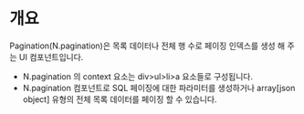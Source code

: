 개요
===

Pagination(N.pagination)은 목록 데이터나 전체 행 수로 페이징 인덱스를 생성 해 주는 UI 컴포넌트입니다.

 * N.pagination 의 context 요소는 div>ul>li>a 요소들로 구성됩니다.
 * N.pagination 컴포넌트로 SQL 페이징에 대한 파라미터를 생성하거나 array[json object] 유형의 전체 목록 데이터를 페이징 할 수 있습니다.
